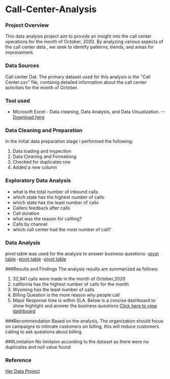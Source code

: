 # Call-Center-Analysis
### Project Overview
This data analysis project aim to provide an insight into the call center operations for the month of October, 2020. By analyzing various aspects of the call center data , we seek to identify patterns, trends, and areas for improvement.
### Data Sources
Call center Dat: The primary dataset used for this analysis is the "Call Center.csv" file, containig detailed information about the call center activities for the month of October.
### Tool used
- Microsoft Excel - Data cleaning, Data Analysis, and Data Visualization.
    --[Download here](microsoft.com)
### Data Cleaning and Preparation
In the initial data preparation stage i performed the following:
1. Data loading and inspection
2. Data Cleaning and Formationg
3. Checked for duplicates row
4. Added a new column

### Exploratory Data Analysis
- what is the total number of inbound calls
- which state has the highest number of calls
- which state has the least number of calls
- Callers feedback after calls
- Call duration
- what was the reason for callling?
- Calls by channel
- which call center had the most number of call?

### Data Analysis
pivot table was used for the analysis to answer business questions
-[pivot table](https://github.com/OluwasegunRamson/Call-Center-Analysis/blob/main/call%20center%20analysis%201.PNG)
-[pivot table](https://github.com/OluwasegunRamson/Call-Center-Analysis/blob/main/call%20center%20analysis%202.PNG)
-[pivot table](https://github.com/OluwasegunRamson/Call-Center-Analysis/blob/main/call%20center%20analysis%203.PNG)

###Results and Findings
The analysis results are summarized as follows:
1. 32,941 calls were made in the month of October,2020
2. california has the highest number of calls for the month
3. Wyoming has the least number of calls
4. Billing Question is the more reason why people call
5. Major Response time is within SLA.
Below is a concise dashboard to show highlight and answer the business questions
   [Click here to view dashboard](https://github.com/OluwasegunRamson/Call-Center-Analysis/blob/main/call%20center%20dashboard.PNG)

###Recommendation
Based on the analysis, The organization should focus on campaigns to intimate customers on billing, this will reduce customers calling to ask questions about billing.

 ###Limitation
  No limitaion according to the dataset as there were no duplicates and null value found

  ### Reference
  [Her Data Project](https://www.youtube.com/@herdataproject)

